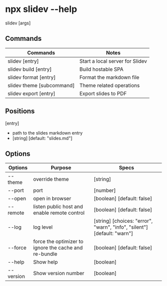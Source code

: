 # npx slidev --help

slidev [args]

## Commands

| Commands                  | Notes                           |
| ------------------------- | ------------------------------- |
| slidev [entry]            | Start a local server for Slidev |
| slidev build [entry]      | Build hostable SPA              |
| slidev format [entry]     | Format the markdown file        |
| slidev theme [subcommand] | Theme related operations        |
| slidev export [entry]     | Export slides to PDF            |

## Positions
[entry]
  * path to the slides markdown entry
  * [string] [default: "slides.md"]

## Options

| Options   | Purpose                                               | Specs                                                                   |
| --------- | ----------------------------------------------------- | ----------------------------------------------------------------------- |
| --theme   | override theme                                        | [string]                                                                |
| --port    | port                                                  | [number]                                                                |
| --open    | open in browser                                       | [boolean] [default: false]                                              |
| --remote  | listen public host and enable remote control          | [boolean] [default: false]                                              |
| --log     | log level                                             | [string] [choices: "error", "warn", "info", "silent"] [default: "warn"] |
| --force   | force the optimizer to ignore the cache and re-bundle | [boolean] [default: false]                                              |
| --help    | Show help                                             | [boolean]                                                               |
| --version | Show version number                                   | [boolean]                                                               |
